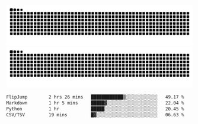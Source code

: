 ![Snake Animation](https://raw.githubusercontent.com/tomhea/tomhea/output/github-contribution-grid-snake-dark.svg#gh-dark-mode-only)
![Snake Animation](https://raw.githubusercontent.com/tomhea/tomhea/output/github-contribution-grid-snake.svg#gh-light-mode-only)

<p></p>

<!--START_SECTION:waka-->

```text
FlipJump        2 hrs 26 mins   ████████████▒░░░░░░░░░░░░   49.17 %
Markdown        1 hr 5 mins     █████▓░░░░░░░░░░░░░░░░░░░   22.04 %
Python          1 hr            █████░░░░░░░░░░░░░░░░░░░░   20.45 %
CSV/TSV         19 mins         █▓░░░░░░░░░░░░░░░░░░░░░░░   06.63 %
```

<!--END_SECTION:waka-->
